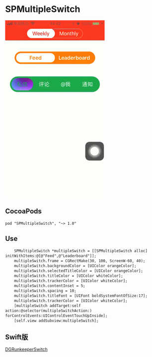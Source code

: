 # SPMultipleSwitch

![image](https://github.com/SPStore/SPMultipleSwitch/blob/master/未命名.gif)

## CocoaPods
```
pod "SPMultipleSwitch", "~> 1.0"
```

## Use 
```
    SPMultipleSwitch *multipleSwitch = [[SPMultipleSwitch alloc] initWithItems:@[@"Feed",@"Leaderboard"]];
    multipleSwitch.frame = CGRectMake(30, 100, ScreenW-60, 40);
    multipleSwitch.backgroundColor = [UIColor orangeColor];
    multipleSwitch.selectedTitleColor = [UIColor orangeColor];
    multipleSwitch.titleColor = [UIColor whiteColor];
    multipleSwitch.trackerColor = [UIColor whiteColor];
    multipleSwitch.contentInset = 5;
    multipleSwitch.spacing = 10;
    multipleSwitch.titleFont = [UIFont boldSystemFontOfSize:17];
    multipleSwitch.trackerColor = [UIColor whiteColor];
    [multipleSwitch addTarget:self action:@selector(multipleSwitchAction:) forControlEvents:UIControlEventTouchUpInside];
    [self.view addSubview:multipleSwitch];
```
## Swift版
[DGRunkeeperSwitch](https://github.com/gontovnik/DGRunkeeperSwitch)
